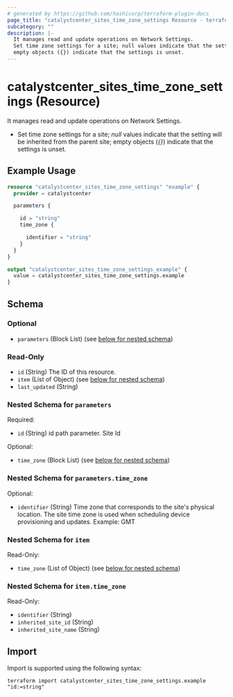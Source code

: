 ```yaml
---
# generated by https://github.com/hashicorp/terraform-plugin-docs
page_title: "catalystcenter_sites_time_zone_settings Resource - terraform-provider-catalystcenter"
subcategory: ""
description: |-
  It manages read and update operations on Network Settings.
  Set time zone settings for a site; null values indicate that the setting will be inherited from the parent site;
  empty objects ({}) indicate that the settings is unset.
---
```


# catalystcenter_sites_time_zone_settings (Resource)

It manages read and update operations on Network Settings.

- Set time zone settings for a site; *null* values indicate that the setting will be inherited from the parent site;
empty objects (*{}*) indicate that the settings is unset.

## Example Usage

```terraform
resource "catalystcenter_sites_time_zone_settings" "example" {
  provider = catalystcenter

  parameters {

    id = "string"
    time_zone {

      identifier = "string"
    }
  }
}

output "catalystcenter_sites_time_zone_settings_example" {
  value = catalystcenter_sites_time_zone_settings.example
}
```

<!-- schema generated by tfplugindocs -->
## Schema

### Optional

- `parameters` (Block List) (see [below for nested schema](#nestedblock--parameters))

### Read-Only

- `id` (String) The ID of this resource.
- `item` (List of Object) (see [below for nested schema](#nestedatt--item))
- `last_updated` (String)

<a id="nestedblock--parameters"></a>
### Nested Schema for `parameters`

Required:

- `id` (String) id path parameter. Site Id

Optional:

- `time_zone` (Block List) (see [below for nested schema](#nestedblock--parameters--time_zone))

<a id="nestedblock--parameters--time_zone"></a>
### Nested Schema for `parameters.time_zone`

Optional:

- `identifier` (String) Time zone that corresponds to the site's physical location. The site time zone is used when scheduling device provisioning and updates. Example: GMT



<a id="nestedatt--item"></a>
### Nested Schema for `item`

Read-Only:

- `time_zone` (List of Object) (see [below for nested schema](#nestedobjatt--item--time_zone))

<a id="nestedobjatt--item--time_zone"></a>
### Nested Schema for `item.time_zone`

Read-Only:

- `identifier` (String)
- `inherited_site_id` (String)
- `inherited_site_name` (String)

## Import

Import is supported using the following syntax:

```shell
terraform import catalystcenter_sites_time_zone_settings.example "id:=string"
```
